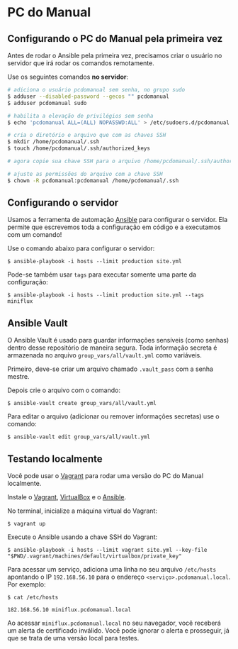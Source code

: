 # PC do Manual

## Configurando o PC do Manual pela primeira vez
Antes de rodar o Ansible pela primeira vez, precisamos criar o usuário no servidor que irá rodar os comandos remotamente.

Use os seguintes comandos **no servidor**:
```bash
# adiciona o usuário pcdomanual sem senha, no grupo sudo
$ adduser --disabled-password --gecos "" pcdomanual
$ adduser pcdomanual sudo

# habilita a elevação de privilégios sem senha
$ echo 'pcdomanual ALL=(ALL) NOPASSWD:ALL' > /etc/sudoers.d/pcdomanual

# cria o diretório e arquivo que com as chaves SSH
$ mkdir /home/pcdomanual/.ssh
$ touch /home/pcdomanual/.ssh/authorized_keys

# agora copie sua chave SSH para o arquivo /home/pcdomanual/.ssh/authorized_keys

# ajuste as permissões do arquivo com a chave SSH
$ chown -R pcdomanual:pcdomanual /home/pcdomanual/.ssh
```

## Configurando o servidor
Usamos a ferramenta de automação [Ansible](https://www.ansible.com/) para configurar o servidor. Ela permite que escrevemos toda a configuração em código e a executamos com um comando!

Use o comando abaixo para configurar o servidor:
```
$ ansible-playbook -i hosts --limit production site.yml 
```

Pode-se também usar `tags` para executar somente uma parte da configuração:
```
$ ansible-playbook -i hosts --limit production site.yml --tags miniflux
```

## Ansible Vault
O Ansible Vault é usado para guardar informações sensíveis (como senhas) dentro desse repositório de maneira segura. Toda informação secreta é armazenada no arquivo `group_vars/all/vault.yml` como variáveis.

Primeiro, deve-se criar um arquivo chamado `.vault_pass` com a senha mestre.

Depois crie o arquivo com o comando:
```
$ ansible-vault create group_vars/all/vault.yml
```

Para editar o arquivo (adicionar ou remover informações secretas) use o comando:
```
$ ansible-vault edit group_vars/all/vault.yml
```

## Testando localmente
Você pode usar o [Vagrant](Vagrantfile) para rodar uma versão do PC do Manual localmente.

Instale o [Vagrant](https://developer.hashicorp.com/vagrant/docs/installation), [VirtualBox](https://www.virtualbox.org/) e o [Ansible]().

No terminal, inicialize a máquina virtual do Vagrant:
```
$ vagrant up
```

Execute o Ansible usando a chave SSH do Vagrant:
```
$ ansible-playbook -i hosts --limit vagrant site.yml --key-file "$PWD/.vagrant/machines/default/virtualbox/private_key"
```

Para acessar um serviço, adiciona uma linha no seu arquivo `/etc/hosts` apontando o IP `192.168.56.10` para o endereço `<serviço>.pcdomanual.local`. Por exemplo:

```
$ cat /etc/hosts

182.168.56.10 miniflux.pcdomanual.local
```

Ao acessar `miniflux.pcdomanual.local` no seu navegador, você receberá um alerta de certificado inválido. Você pode ignorar o alerta e prosseguir, já que se trata de uma versão local para testes.
